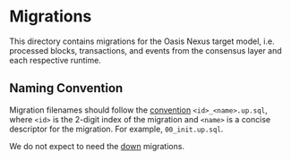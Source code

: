 # Migrations

This directory contains migrations for the Oasis Nexus target model,
i.e. processed blocks, transactions, and events from the consensus layer and
each respective runtime.

## Naming Convention

Migration filenames should follow the [convention](https://github.com/golang-migrate/migrate/blob/master/MIGRATIONS.md) `<id>_<name>.up.sql`, where `<id>` is the 2-digit index of the migration and `<name>` is a concise descriptor for the migration. For example, `00_init.up.sql`.

We do not expect to need the [down](https://github.com/golang-migrate/migrate/blob/master/FAQ.md#why-two-separate-files-up-and-down-for-a-migration) migrations.

